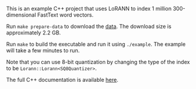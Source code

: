 This is an example C++ project that uses LoRANN to index 1 million 300-dimensional FastText word vectors.

Run `make prepare-data` to download the [data](https://fasttext.cc/docs/en/english-vectors.html). The download size is approximately 2.2 GB.

Run `make` to build the executable and run it using `./example`. The example will take a few minutes to run.

Note that you can use 8-bit quantization by changing the type of the index to be `Lorann::Lorann<SQ8Quantizer>`.

The full C++ documentation is available [here](https://ejaasaari.github.io/lorann/cpp.html).
